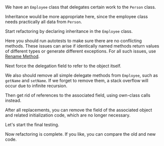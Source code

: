 We have an <code>Employee</code> class that delegates certain work to the <code>Person</code> class.

Inheritance would be more appropriate here, since the employee class needs practically all data from <code>Person</code>.

Start refactoring by declaring inheritance in the <code>Employee</code> class.

Here you should run autotests to make sure there are no conflicting methods. These issues can arise if identically named methods return values of different types or generate different exceptions. For all such issues, use  <a href="/rename-method">Rename Method</a>.

Next force the delegation field to refer to the object itself.

We also should remove all simple delegate methods from <code>Employee</code>, such as <code>getName</code> and <code>setName</code>. If we forget to remove them, a stack overflow will occur due to infinite recursion.

Then get rid of references to the associated field, using own-class calls instead.

After all replacements, you can remove the field of the associated object and related initialization code, which are no longer necessary.

Let's start the final testing.

Now refactoring is complete. If you like, you can compare the old and new code.